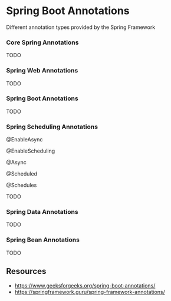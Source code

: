 # Spring Boot Annotations
Different annotation types provided by the Spring Framework

### Core Spring Annotations
TODO
### Spring Web Annotations
TODO
### Spring Boot Annotations
TODO
### Spring Scheduling Annotations
@EnableAsync

@EnableScheduling

@Async

@Scheduled

@Schedules

TODO
### Spring Data Annotations
TODO 
### Spring Bean Annotations
TODO

## Resources 
* https://www.geeksforgeeks.org/spring-boot-annotations/
* https://springframework.guru/spring-framework-annotations/
